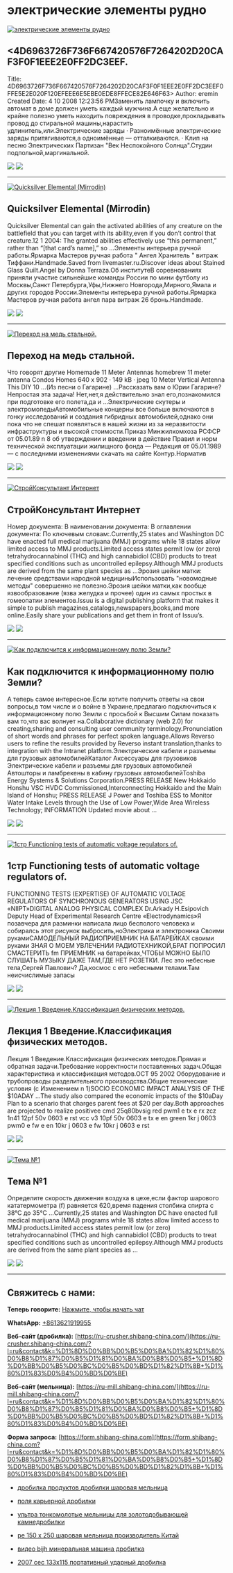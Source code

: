 # электрические элементы рудно

<a href="https://swt.shibang-china.com/?l=ru&img&k=%D1%8D%D0%BB%D0%B5%D0%BA%D1%82%D1%80%D0%B8%D1%87%D0%B5%D1%81%D0%BA%D0%B8%D0%B5+%D1%8D%D0%BB%D0%B5%D0%BC%D0%B5%D0%BD%D1%82%D1%8B+%D1%80%D1%83%D0%B4%D0%BD%D0%BE" target="_blank">![электрические элементы рудно](http://static.shibang-china.com/all-800x300/1241.jpg)</a>

## &lt;4D6963726F736F667420576F7264202D20CAF3F0F1EEE2E0FF2DC3EEF.
Title: 4D6963726F736F667420576F7264202D20CAF3F0F1EEE2E0FF2DC3EEF0FFE5E2E020F120EFEEE6E5EBE0EDE8FFECE82E646F63&gt; Author: eremin Created Date: 4 10 2008 12:23:56 PMЗаменить лампочку и включить автомат в доме должен уметь каждый мужчина.А еще желательно и крайне полезно уметь находить повреждения в проводке,прокладывать провод до стиральной машины,нарастить удлинитель,или.Электрические заряды&nbsp;&#0183;&#32;Разноимённые электрические заряды притягиваются,а одноимённые — отталкиваются.&nbsp;&#0183;&#32;Клип на песню Электрических Партизан &quot;Век Неспокойного Солнца&quot;.Студии подпольной,маргинальной.


<a href="https://whatsapp.shibangsoft.com/WhatsApp.php" target="_blank" title="WhatsApp">![](http://static.shibang-china.com/icon/whatsapp.png)</a> <a href="https://swt.shibang-china.com/?l=ru&icon&k=%D1%8D%D0%BB%D0%B5%D0%BA%D1%82%D1%80%D0%B8%D1%87%D0%B5%D1%81%D0%BA%D0%B8%D0%B5+%D1%8D%D0%BB%D0%B5%D0%BC%D0%B5%D0%BD%D1%82%D1%8B+%D1%80%D1%83%D0%B4%D0%BD%D0%BE" target="_blank">![](http://static.shibang-china.com/icon/chat-ru.png)</a>

---

<a href="https://swt.shibang-china.com/?l=ru&img&k=%D1%8D%D0%BB%D0%B5%D0%BA%D1%82%D1%80%D0%B8%D1%87%D0%B5%D1%81%D0%BA%D0%B8%D0%B5+%D1%8D%D0%BB%D0%B5%D0%BC%D0%B5%D0%BD%D1%82%D1%8B+%D1%80%D1%83%D0%B4%D0%BD%D0%BE" target="_blank">![Quicksilver Elemental (Mirrodin)](http://static.shibang-china.com/all-800x300/498.jpg)</a>

## Quicksilver Elemental (Mirrodin)
Quicksilver Elemental can gain the activated abilities of any creature on the battlefield that you can target with its ability,even if you don’t control that creature.12 1 2004: The granted abilities effectively use “this permanent,” rather than “[that card’s name],” so …Элементы интерьера ручной работы.Ярмарка Мастеров ручная работа &quot; Ангел Хранитель &quot; витраж Тиффани.Handmade.Saved from livemaster.ru.Discover ideas about Stained Glass Quilt.Angel by Donna Terraza.Об институтеВ соревнованиях приняли участие сильнейшие команды России по мини футболу из Москвы,Санкт Петербурга,Уфы,Нижнего Новгорода,Мирного,Ямала и других городов России.Элементы интерьера ручной работы.Ярмарка Мастеров ручная работа ангел пара витраж 26 бронь.Handmade.


<a href="https://whatsapp.shibangsoft.com/WhatsApp.php" target="_blank" title="WhatsApp">![](http://static.shibang-china.com/icon/whatsapp.png)</a> <a href="https://swt.shibang-china.com/?l=ru&icon&k=%D1%8D%D0%BB%D0%B5%D0%BA%D1%82%D1%80%D0%B8%D1%87%D0%B5%D1%81%D0%BA%D0%B8%D0%B5+%D1%8D%D0%BB%D0%B5%D0%BC%D0%B5%D0%BD%D1%82%D1%8B+%D1%80%D1%83%D0%B4%D0%BD%D0%BE" target="_blank">![](http://static.shibang-china.com/icon/chat-ru.png)</a>

---

<a href="https://swt.shibang-china.com/?l=ru&img&k=%D1%8D%D0%BB%D0%B5%D0%BA%D1%82%D1%80%D0%B8%D1%87%D0%B5%D1%81%D0%BA%D0%B8%D0%B5+%D1%8D%D0%BB%D0%B5%D0%BC%D0%B5%D0%BD%D1%82%D1%8B+%D1%80%D1%83%D0%B4%D0%BD%D0%BE" target="_blank">![Переход на медь стальной.](http://static.shibang-china.com/all-800x300/87.jpg)</a>

## Переход на медь стальной.
Что говорят другие Homemade 11 Meter Antennas homebrew 11 meter antenna Condos Homes 640 x 902 &#183; 149 kB &#183; jpeg 10 Meter Vertical Antenna This DIY 10 …(Из песни о Гагарине) …Рассказать вам о Юрии Гагарине? Непростая эта задача! Нет,нет,я действительно знал его,познакомился при подготовке его полета,да и …Электрические скутеры и электромопедыАвтомобильные концерны все больше включаются в гонку исследований и создания гибридных автомобилей,однако они пока что не спешат появляться в нашей жизни из за неразвитости инфраструктуры и высокой стоимости.Приказ Минжилкомхоза РСФСР от 05.01.89 n 8 об утверждении и введении в действие Правил и норм технической эксплуатации жилищного фонда — Редакция от 05.01.1989 — с последними изменениями скачать на сайте Контур.Норматив


<a href="https://whatsapp.shibangsoft.com/WhatsApp.php" target="_blank" title="WhatsApp">![](http://static.shibang-china.com/icon/whatsapp.png)</a> <a href="https://swt.shibang-china.com/?l=ru&icon&k=%D1%8D%D0%BB%D0%B5%D0%BA%D1%82%D1%80%D0%B8%D1%87%D0%B5%D1%81%D0%BA%D0%B8%D0%B5+%D1%8D%D0%BB%D0%B5%D0%BC%D0%B5%D0%BD%D1%82%D1%8B+%D1%80%D1%83%D0%B4%D0%BD%D0%BE" target="_blank">![](http://static.shibang-china.com/icon/chat-ru.png)</a>

---

<a href="https://swt.shibang-china.com/?l=ru&img&k=%D1%8D%D0%BB%D0%B5%D0%BA%D1%82%D1%80%D0%B8%D1%87%D0%B5%D1%81%D0%BA%D0%B8%D0%B5+%D1%8D%D0%BB%D0%B5%D0%BC%D0%B5%D0%BD%D1%82%D1%8B+%D1%80%D1%83%D0%B4%D0%BD%D0%BE" target="_blank">![СтройКонсультант Интернет](http://static.shibang-china.com/all-800x300/1101.jpg)</a>

## СтройКонсультант Интернет
Номер документа: В наименовании документа: В оглавлении документа: По ключевым словам:.Currently,25 states and Washington DC have enacted full medical marijuana (MMJ) programs while 18 states allow limited access to MMJ products.Limited access states permit low (or zero) tetrahydrocannabinol (THC) and high cannabidiol (CBD) products to treat specified conditions such as uncontrolled epilepsy.Although MMJ products are derived from the same plant species as …Эрозия шейки матки: лечение средствами народной медициныИспользовать &quot;новомодные методы&quot; совершенно не полезно.Эрозия шейки матки,как вообще язвообразование (язва желудка и прочее) один из самых простых в гомеопатии элементов.Issuu is a digital publishing platform that makes it simple to publish magazines,catalogs,newspapers,books,and more online.Easily share your publications and get them in front of Issuu’s.


<a href="https://whatsapp.shibangsoft.com/WhatsApp.php" target="_blank" title="WhatsApp">![](http://static.shibang-china.com/icon/whatsapp.png)</a> <a href="https://swt.shibang-china.com/?l=ru&icon&k=%D1%8D%D0%BB%D0%B5%D0%BA%D1%82%D1%80%D0%B8%D1%87%D0%B5%D1%81%D0%BA%D0%B8%D0%B5+%D1%8D%D0%BB%D0%B5%D0%BC%D0%B5%D0%BD%D1%82%D1%8B+%D1%80%D1%83%D0%B4%D0%BD%D0%BE" target="_blank">![](http://static.shibang-china.com/icon/chat-ru.png)</a>

---

<a href="https://swt.shibang-china.com/?l=ru&img&k=%D1%8D%D0%BB%D0%B5%D0%BA%D1%82%D1%80%D0%B8%D1%87%D0%B5%D1%81%D0%BA%D0%B8%D0%B5+%D1%8D%D0%BB%D0%B5%D0%BC%D0%B5%D0%BD%D1%82%D1%8B+%D1%80%D1%83%D0%B4%D0%BD%D0%BE" target="_blank">![Как подключится к информационному полю Земли?](http://static.shibang-china.com/all-800x300/1263.jpg)</a>

## Как подключится к информационному полю Земли?
А теперь самое интересное.Если хотите получить ответы на свои вопросы,в том числе и о войне в Украине,предлагаю подключиться к информационному полю Земли с просьбой к Высшим Силам показать вам то,что вас волнует на.Collaborative dictionary (web 2.0) for creating,sharing and consulting user community terminology.Pronunciation of short words and phrases for perfect spoken language.Allows Reverso users to refine the results provided by Reverso instant translation,thanks to integration with the Intranet platform.Электрические кабели и разъемы для грузовых автомобилейКаталог Аксессуары для грузовиков Электрические кабели и разъемы для грузовых автомобилей Автошторы и ламбрекены в кабину грузовых автомобилейToshiba Energy Systems &amp; Solutions Corporation.PRESS RELEASE New Hokkaido Honshu VSC HVDC Commissioned,Interconnecting Hokkaido and the Main Island of Honshu; PRESS RELEASE J Power and Toshiba ESS to Monitor Water Intake Levels through the Use of Low Power,Wide Area Wireless Technology; INFORMATION Updated movie about …


<a href="https://whatsapp.shibangsoft.com/WhatsApp.php" target="_blank" title="WhatsApp">![](http://static.shibang-china.com/icon/whatsapp.png)</a> <a href="https://swt.shibang-china.com/?l=ru&icon&k=%D1%8D%D0%BB%D0%B5%D0%BA%D1%82%D1%80%D0%B8%D1%87%D0%B5%D1%81%D0%BA%D0%B8%D0%B5+%D1%8D%D0%BB%D0%B5%D0%BC%D0%B5%D0%BD%D1%82%D1%8B+%D1%80%D1%83%D0%B4%D0%BD%D0%BE" target="_blank">![](http://static.shibang-china.com/icon/chat-ru.png)</a>

---

<a href="https://swt.shibang-china.com/?l=ru&img&k=%D1%8D%D0%BB%D0%B5%D0%BA%D1%82%D1%80%D0%B8%D1%87%D0%B5%D1%81%D0%BA%D0%B8%D0%B5+%D1%8D%D0%BB%D0%B5%D0%BC%D0%B5%D0%BD%D1%82%D1%8B+%D1%80%D1%83%D0%B4%D0%BD%D0%BE" target="_blank">![1стр Functioning tests of automatic voltage regulators of.](http://static.shibang-china.com/all-800x300/738.jpg)</a>

## 1стр Functioning tests of automatic voltage regulators of.
FUNCTIONING TESTS (EXPERTISE) OF AUTOMATIC VOLTAGE REGULATORS OF SYNCHRONOUS GENERATORS USING JSC &#171;NIIPT&#187;DIGITAL ANALOG PHYSICAL COMPLEX Dr.Arkady H.Esipovich Deputy Head of Experimental Research Centre &#171;Electrodynamics&#187;Я позавчера для разминки написала лицо бесполого человека и собиралсь этот рисунок выбросить,ноЭлектрика и электроника Своими рукамиСАМОДЕЛЬНЫЙ РАДИОПРИЕМНИК НА БАТАРЕЙКАХ своими руками ЗНАЯ О МОЕМ УВЛЕЧЕНИИ РАДИОТЕХНИКОЙ,БРАТ ПОПРОСИЛ СМАСТЕРИТЬ fm ПРИЕМНИК на батарейках,ЧТОБЫ МОЖНО БЫЛО СЛУШАТЬ МУЗЫКУ ДАЖЕ ТАМ,ГДЕ НЕТ РОЗЕТКИ. Лес это небесные тела,Сергей Павлович? Да,космос с его небесными телами.Там неисчислимые запасы


<a href="https://whatsapp.shibangsoft.com/WhatsApp.php" target="_blank" title="WhatsApp">![](http://static.shibang-china.com/icon/whatsapp.png)</a> <a href="https://swt.shibang-china.com/?l=ru&icon&k=%D1%8D%D0%BB%D0%B5%D0%BA%D1%82%D1%80%D0%B8%D1%87%D0%B5%D1%81%D0%BA%D0%B8%D0%B5+%D1%8D%D0%BB%D0%B5%D0%BC%D0%B5%D0%BD%D1%82%D1%8B+%D1%80%D1%83%D0%B4%D0%BD%D0%BE" target="_blank">![](http://static.shibang-china.com/icon/chat-ru.png)</a>

---

<a href="https://swt.shibang-china.com/?l=ru&img&k=%D1%8D%D0%BB%D0%B5%D0%BA%D1%82%D1%80%D0%B8%D1%87%D0%B5%D1%81%D0%BA%D0%B8%D0%B5+%D1%8D%D0%BB%D0%B5%D0%BC%D0%B5%D0%BD%D1%82%D1%8B+%D1%80%D1%83%D0%B4%D0%BD%D0%BE" target="_blank">![Лекция 1 Введение.Классификация физических методов.](http://static.shibang-china.com/all-800x300/475.jpg)</a>

## Лекция 1 Введение.Классификация физических методов.
Лекция 1 Введение.Классификация физических методов.Прямая и обратная задачи.Требование корректности поставленных задач.Общая характеристика и классификация методов.ОСТ 95 2002 Оборудование и трубопроводы разделительного производства.Общие технические условия (с Изменением n 1)SOCIO ECONOMIC IMPACT ANALYSIS OF THE $10ADAY …The study also compared the economic impacts of the $10aDay Plan to a scenario that charges parent fees at $20 per day.Both approaches are projected to realize positivee cmd 25q80bvsig red pwm1 e tx e rx zcz 1n41 12pf 50v 0603 e rst vcc v3 10pf 50v 0603 e tx e en green 1kr j 0603 pwm0 e fw e en 10kr j 0603 e fw 10kr j 0603 e rst


<a href="https://whatsapp.shibangsoft.com/WhatsApp.php" target="_blank" title="WhatsApp">![](http://static.shibang-china.com/icon/whatsapp.png)</a> <a href="https://swt.shibang-china.com/?l=ru&icon&k=%D1%8D%D0%BB%D0%B5%D0%BA%D1%82%D1%80%D0%B8%D1%87%D0%B5%D1%81%D0%BA%D0%B8%D0%B5+%D1%8D%D0%BB%D0%B5%D0%BC%D0%B5%D0%BD%D1%82%D1%8B+%D1%80%D1%83%D0%B4%D0%BD%D0%BE" target="_blank">![](http://static.shibang-china.com/icon/chat-ru.png)</a>

---

<a href="https://swt.shibang-china.com/?l=ru&img&k=%D1%8D%D0%BB%D0%B5%D0%BA%D1%82%D1%80%D0%B8%D1%87%D0%B5%D1%81%D0%BA%D0%B8%D0%B5+%D1%8D%D0%BB%D0%B5%D0%BC%D0%B5%D0%BD%D1%82%D1%8B+%D1%80%D1%83%D0%B4%D0%BD%D0%BE" target="_blank">![Тема №1](http://static.shibang-china.com/all-800x300/589.jpg)</a>

## Тема №1
Определите скорость движения воздуха в цехе,если фактор шарового кататермометра (f) равняется 620,время падения столбика спирта с 38&#176;С до 35&#176;С …Currently,25 states and Washington DC have enacted full medical marijuana (MMJ) programs while 18 states allow limited access to MMJ products.Limited access states permit low (or zero) tetrahydrocannabinol (THC) and high cannabidiol (CBD) products to treat specified conditions such as uncontrolled epilepsy.Although MMJ products are derived from the same plant species as …

<a href="https://whatsapp.shibangsoft.com/WhatsApp.php" target="_blank" title="WhatsApp">![](http://static.shibang-china.com/icon/whatsapp.png)</a> <a href="https://swt.shibang-china.com/?l=ru&icon&k=%D1%8D%D0%BB%D0%B5%D0%BA%D1%82%D1%80%D0%B8%D1%87%D0%B5%D1%81%D0%BA%D0%B8%D0%B5+%D1%8D%D0%BB%D0%B5%D0%BC%D0%B5%D0%BD%D1%82%D1%8B+%D1%80%D1%83%D0%B4%D0%BD%D0%BE" target="_blank">![](http://static.shibang-china.com/icon/chat-ru.png)</a>

---
## Свяжитесь с нами:

**Теперь говорите:** [Нажмите, чтобы начать чат](https://swt.shibang-china.com?l=ru&contact&k=%D1%8D%D0%BB%D0%B5%D0%BA%D1%82%D1%80%D0%B8%D1%87%D0%B5%D1%81%D0%BA%D0%B8%D0%B5+%D1%8D%D0%BB%D0%B5%D0%BC%D0%B5%D0%BD%D1%82%D1%8B+%D1%80%D1%83%D0%B4%D0%BD%D0%BE)

**WhatsApp:**  [+8613621919955](https://whatsapp.shibangsoft.com/WhatsApp.php)

**Веб-сайт (дробилка):** [https://ru-crusher.shibang-china.com/](https://ru-crusher.shibang-china.com/?l=ru&contact&k=%D1%8D%D0%BB%D0%B5%D0%BA%D1%82%D1%80%D0%B8%D1%87%D0%B5%D1%81%D0%BA%D0%B8%D0%B5+%D1%8D%D0%BB%D0%B5%D0%BC%D0%B5%D0%BD%D1%82%D1%8B+%D1%80%D1%83%D0%B4%D0%BD%D0%BE)

**Веб-сайт (мельница):** [https://ru-mill.shibang-china.com/](https://ru-mill.shibang-china.com/?l=ru&contact&k=%D1%8D%D0%BB%D0%B5%D0%BA%D1%82%D1%80%D0%B8%D1%87%D0%B5%D1%81%D0%BA%D0%B8%D0%B5+%D1%8D%D0%BB%D0%B5%D0%BC%D0%B5%D0%BD%D1%82%D1%8B+%D1%80%D1%83%D0%B4%D0%BD%D0%BE)

**Форма запроса:** [https://form.shibang-china.com](https://form.shibang-china.com?l=ru&contact&k=%D1%8D%D0%BB%D0%B5%D0%BA%D1%82%D1%80%D0%B8%D1%87%D0%B5%D1%81%D0%BA%D0%B8%D0%B5+%D1%8D%D0%BB%D0%B5%D0%BC%D0%B5%D0%BD%D1%82%D1%8B+%D1%80%D1%83%D0%B4%D0%BD%D0%BE)

* [дробилка продуктов дробилки шаровая мельница](../121/%D0%B4%D1%80%D0%BE%D0%B1%D0%B8%D0%BB%D0%BA%D0%B0%20%D0%BF%D1%80%D0%BE%D0%B4%D1%83%D0%BA%D1%82%D0%BE%D0%B2%20%D0%B4%D1%80%D0%BE%D0%B1%D0%B8%D0%BB%D0%BA%D0%B8%20%D1%88%D0%B0%D1%80%D0%BE%D0%B2%D0%B0%D1%8F%20%D0%BC%D0%B5%D0%BB%D1%8C%D0%BD%D0%B8%D1%86%D0%B0.md)

* [поля карьерной дробилки](../124/%D0%BF%D0%BE%D0%BB%D1%8F%20%D0%BA%D0%B0%D1%80%D1%8C%D0%B5%D1%80%D0%BD%D0%BE%D0%B9%20%D0%B4%D1%80%D0%BE%D0%B1%D0%B8%D0%BB%D0%BA%D0%B8.md)

* [ультра тонкомолотые мельницы для золотодобывающей камнедробилки](../121/%D1%83%D0%BB%D1%8C%D1%82%D1%80%D0%B0%20%D1%82%D0%BE%D0%BD%D0%BA%D0%BE%D0%BC%D0%BE%D0%BB%D0%BE%D1%82%D1%8B%D0%B5%20%D0%BC%D0%B5%D0%BB%D1%8C%D0%BD%D0%B8%D1%86%D1%8B%20%D0%B4%D0%BB%D1%8F%20%D0%B7%D0%BE%D0%BB%D0%BE%D1%82%D0%BE%D0%B4%D0%BE%D0%B1%D1%8B%D0%B2%D0%B0%D1%8E%D1%89%D0%B5%D0%B9%20%D0%BA%D0%B0%D0%BC%D0%BD%D0%B5%D0%B4%D1%80%D0%BE%D0%B1%D0%B8%D0%BB%D0%BA%D0%B8.md)

* [pe 150 x 250 шаровая мельница производитель Китай](../121/pe%20150%20x%20250%20%D1%88%D0%B0%D1%80%D0%BE%D0%B2%D0%B0%D1%8F%20%D0%BC%D0%B5%D0%BB%D1%8C%D0%BD%D0%B8%D1%86%D0%B0%20%D0%BF%D1%80%D0%BE%D0%B8%D0%B7%D0%B2%D0%BE%D0%B4%D0%B8%D1%82%D0%B5%D0%BB%D1%8C%20%D0%9A%D0%B8%D1%82%D0%B0%D0%B9.md)

* [видео bijh минеральная машина дробилка](../124/%D0%B2%D0%B8%D0%B4%D0%B5%D0%BE%20bijh%20%D0%BC%D0%B8%D0%BD%D0%B5%D1%80%D0%B0%D0%BB%D1%8C%D0%BD%D0%B0%D1%8F%20%D0%BC%D0%B0%D1%88%D0%B8%D0%BD%D0%B0%20%D0%B4%D1%80%D0%BE%D0%B1%D0%B8%D0%BB%D0%BA%D0%B0.md)

* [2007 cec 133x115 портативный ударный дробилка](../123/2007%20cec%20133x115%20%D0%BF%D0%BE%D1%80%D1%82%D0%B0%D1%82%D0%B8%D0%B2%D0%BD%D1%8B%D0%B9%20%D1%83%D0%B4%D0%B0%D1%80%D0%BD%D1%8B%D0%B9%20%D0%B4%D1%80%D0%BE%D0%B1%D0%B8%D0%BB%D0%BA%D0%B0.md)